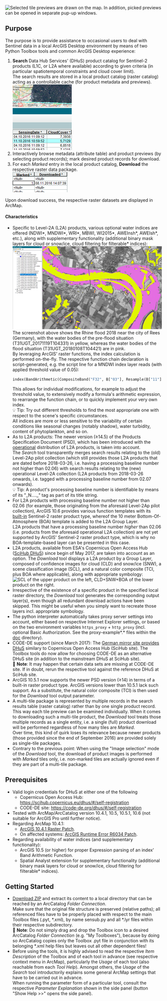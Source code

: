 ﻿![](doc/Previews.jpg "Selected tile previews are drawn on the map.
In addition, picked previews can be opened in separate pup-up windows.")

## Purpose
The purpose is to provide assistance to occasional users to deal with Sentinel data in a local ArcGIS Desktop environment by means of two Python Toolbox tools and common ArcGIS Desktop experience:

1. **Search** Data Hub Services' (DHuS) product catalog for Sentinel-2 products (L1C, or L2A where available) according to given criteria (in particular spatiotemporal constraints and cloud cover limit).  
  The search results are stored in a local product catalog (raster catalog) acting as a controllable cache (for product metadata and previews).  
  ![](doc/Search.png "Search tool results.")
2. Interactively browse metadata (attribute table) and product previews (by selecting product records); mark desired product records for download.
3. For each _Marked_ entry in the local product catalog, **Download** the respective raster data package.  
  ![](doc/Download.png "Download in a batch run.")

Upon download success, the respective raster datasets are displayed in ArcMap.

#### Characteristics
* Specific to Level-2A (L2A) products, various optional water indices are offered (NDWI*, MNDWI*, WRI*, MBWI, WI2015*, AWEInsh*, AWEIsh*, etc.), along with supplementary functionality (additional binary mask layers for cloud or snow/ice, cloud filtering for filterable* indices):  
  ![](doc/RhineFlood_Rees2018.jpg "Various water indices (based on L2A band images).")
  The screenshot above shows the Rhine flood 2018 near the city of Rees (Germany), with the water bodies of the pre-flood situation (T31UGT_20171119T104331) in yellow, whereas the water bodies of the flood situation (T31UGT_20180108T104421) are in pink.  
  By leveraging ArcGIS' raster functions, the index calculation is performed on-the-fly. The respective function chain declaration is script-generated, e.g. the script line for a MNDWI index layer reads (with applied threshold value of 0.05):  
  ```python
  index(BandArithmetic(CompositeBand("F32", B["03"], Resample(B["11"])), "(b1-b2)/(b1+b2) -5/100"))
  ```
  This allows for individual modifications, for example to adjust the threshold value, to extensively modify a formula's arithmetic expression, to rearrange the function chain, or to quickly implement your very own index.  
  :bulb: Tip: Try out different thresholds to find the most appropriate one with respect to the scene's specific circumstances.  
  All indices are more or less sensitive to the variability of certain conditions like seasonal changes (notably shadow), water turbidity, content of phytoplankton, and so on.
* As to L2A products: The newer version (≥14.5) of the Products Specification Document (PSD), which has been introduced with the [operational](https://scihub.copernicus.eu/news/News00305) distribution of L2A products, is taken into account.  
  The *Search* tool transparently merges search results relating to the (old) Level-2Ap pilot collection (which still provides those L2A products that are dated before 2018-03-26, i.e. having a processing baseline number not higher than 02.06) with search results relating to the (new) operational Level-2A collection (L2A products from 2018-03-26 onwards, i.e. tagged with a processing baseline number from 02.07 onwards).  
  :bulb: Tip: A product's processing baseline number is identifiable by means of its "\_N....\_" tag as part of its title string.
* For L2A products with processing baseline number not higher than 02.06 (for example, those originating from the aforesaid Level-2Ap pilot collection), ArcGIS 10.6 provides various function templates with its [built-in](http://desktop.arcgis.com/en/arcmap/latest/manage-data/raster-and-images/satellite-sensor-raster-types.htm) Sentinel-2 raster product type, whereof the 10 meter Bottom-Of-Atmosphere (BOA) template is added to the L2A Group Layer.  
  L2A products that have a processing baseline number *higher* than 02.06 (i.e. products from the aforesaid operational L2A collection) are not yet supported by ArcGIS' Sentinel-2 raster product type, which is why no BOA-template-based layer can be presented in this case.
* L2A products, available from ESA's Copernicus Open Access Hub ([SciHub DHuS](https://scihub.copernicus.eu/dhus)) since begin of May 2017, are taken into account as an option. The _Download_ tool displays a L2A product by a Group Layer, composed of confidence images for cloud (CLD) and snow/ice (SNW), a scene classification image (SCL), and a natural color composite (TCI, plus BOA where applicable), along with appropriate symbology:  
  ![](doc/L2A.jpg "SCL of the upper product on the left,
CLD+SNW+BOA of the lower product on the right.")
* Irrespective of the existence of a specific product in the specified local raster directory, the _Download_ tool generates the corresponding output layer(s), even though all redundant download actions have been skipped. This might be useful when you simply want to recreate those layers incl. appropriate symbology.
* The python interpreter automatically takes proxy server settings into account, either based on respective Internet Explorer settings, or based on the two environment variables `https_proxy` + `http_proxy` (incl. optional Basic Authorization. See the proxy-example*.* files within the [doc](doc) directory).
* CODE-DE support (since March 2017): The [German mirror site provides DHuS](https://code-de.org/dhus) similary to Copernicus Open Access Hub (SciHub site). The Toolbox tools do now allow for choosing CODE-DE as an alternative DHuS site (in addition to the mainstream DHuS at SciHub site).  
  📓 **Note**: It may happen that certain data sets are missing at CODE-DE site. If in doubt, rerun the respective tool against the reference DHuS at SciHub site.
* ArcGIS 10.5.1 now supports the newer PSD version (≥14) in terms of a built-in raster product type. ArcGIS versions lower than 10.5.1 lack such support. As a substitute, the natural color composite (TCI) is then used for the _Download_ tool output parameter.
* A multi-tile package is represented by multiple records in the search results table (raster catalog) rather than by one single product record. This way each tile preview can be examined individually. When it comes to downloading such a multi-tile product, the _Download_ tool treats those multiple records as a single entity, i.e. a single (full) product download will be performed regardless of how many tiles are _Marked_.  
   Over time, this kind of quirk loses its relevance because newer products (those provided since the end of September 2016) are provided solely as single-tile packages.
* Contrary to the previous point: When using the "Image selection" mode of the _Download_ tool, the download of product images is performed with _Marked_ tiles only, i.e. non-marked tiles are actually ignored even if they are part of a multi-tile package.

## Prerequisites
* Valid login credentials for DHuS at either one of the following
    * Copernicus Open Access Hub: https://scihub.copernicus.eu/dhus/#/self-registration
    * CODE-DE site: https://code-de.org/dhus/#/self-registration
* Tested with ArcMap/ArcCatalog version 10.4.1, 10.5, 10.5.1, 10.6 (not suitable for ArcGIS Pro until further notice).
* Regarding ArcMap 10.4.1:
  * [ArcGIS 10.4.1 Raster Patch](http://support.esri.com/Products/Desktop/arcgis-desktop/arcmap/10-4-1#downloads?id=7396).
  * On affected systems: [ArcGIS Runtime Error R6034 Patch](http://support.esri.com/download/7391).
* Regarding availability of water indices (and supplementary functionality):
  * ArcGIS 10.5 (or higher) for proper Expression parsing of an index' Band Arithmetic Function.
  * Spatial Analyst extension for supplementary functionality (additional binary mask layers for cloud or snow/ice, cloud filtering for filterable* indices).

## Getting Started
* [Download ZIP](../../archive/master.zip) and extract its content to a local directory that can be reached by an ArcCatalog _Folder Connection_.  
  Make sure that the original file structure is preserved (relative paths); all referenced files have to be properly placed with respect to the main Toolbox files (.pyt, \*.xml), by name sensub.py and all \*.lyr files within their respective subdirectory.  
  📓 **Note**: Do not simply drag and drop the Toolbox icon to a desired ArcCatalog _Folder Connection_ (e.g. "My Toolboxes"), because by doing so ArcCatalog copies only the Toolbox .pyt file in conjunction with its belonging *.xml help files but leaves out all other dependent files!
* Before using the tools, it is highly advised to read the respective _Item Description_ of the Toolbox and of each tool in advance (see respective context menu in ArcMap), particularly the _Usage_ of each tool (also reachable from each _Tool Help_). Amongst others, the _Usage_ of the _Search_ tool introductorily explains some general ArcMap settings that have to be carried out in advance.  
  When running the parameter form of a particular tool, consult the respective _Parameter Explanation_ shown in the side panel (button "Show Help >>" opens the side panel).
